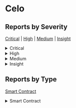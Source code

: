 # Celo

## Reports by Severity

[Critical](<README.md#critical>) | [High](<README.md#high>) | [Medium](<README.md#medium>) | [Insight](<README.md#insight>)
<details>

<summary>Critical</summary>

* [37251 - [SC - Critical] Fraudulent padding of governance voting power](./37251-sc-critical-fraudulent-padding-of-governance-voting-power.md)
* [37285 - [SC - Critical] Incorrect Delegation State After Slashing in LockedGold Contract](./37285-sc-critical-incorrect-delegation-state-after-slashing-in-lockedgold-contract.md)
* [37427 - [SC - Critical] Delegation is not updated on slash and unlock](./37427-sc-critical-delegation-is-not-updated-on-slash-and-unlock.md)

</details>

<details>

<summary>High</summary>

* [37391 - [SC - High] Early Reward Accrual Undermines Validator Group Performance Incentives](./37391-sc-high-early-reward-accrual-undermines-validator-group-performance-incentives.md)
* [37010 - [SC - High] Rollback of the incorrect state interferes with the progress of the epoch process, prevents the user from receiving rewards, blocks the launch of the associated contract function, etc](./37010-sc-high-rollback-of-the-incorrect-state-interferes-with-the-progress-of-the-epoch-process-prev.md)
* [37058 - [SC - High] Theft of remuneration through claims processing loops.](./37058-sc-high-theft-of-remuneration-through-claims-processing-loops..md)

</details>

<details>

<summary>Medium</summary>

* [37206 - [SC - Medium] Overflow due to lack of checks leading to incorrect price calculation](./37206-sc-medium-overflow-due-to-lack-of-checks-leading-to-incorrect-price-calculation.md)

</details>

<details>

<summary>Insight</summary>

* [37443 - [SC - Insight] Race Condition in KeyedBroadcaster Implementation](./37443-sc-insight-race-condition-in-keyedbroadcaster-implementation.md)

</details>

## Reports by Type

[Smart Contract](<README.md#smart-contract>)
<details>

<summary>Smart Contract</summary>

* [37251 - [SC - Critical] Fraudulent padding of governance voting power](./37251-sc-critical-fraudulent-padding-of-governance-voting-power.md)
* [37391 - [SC - High] Early Reward Accrual Undermines Validator Group Performance Incentives](./37391-sc-high-early-reward-accrual-undermines-validator-group-performance-incentives.md)
* [37010 - [SC - High] Rollback of the incorrect state interferes with the progress of the epoch process, prevents the user from receiving rewards, blocks the launch of the associated contract function, etc](./37010-sc-high-rollback-of-the-incorrect-state-interferes-with-the-progress-of-the-epoch-process-prev.md)
* [37285 - [SC - Critical] Incorrect Delegation State After Slashing in LockedGold Contract](./37285-sc-critical-incorrect-delegation-state-after-slashing-in-lockedgold-contract.md)
* [37058 - [SC - High] Theft of remuneration through claims processing loops.](./37058-sc-high-theft-of-remuneration-through-claims-processing-loops..md)
* [37443 - [SC - Insight] Race Condition in KeyedBroadcaster Implementation](./37443-sc-insight-race-condition-in-keyedbroadcaster-implementation.md)
* [37206 - [SC - Medium] Overflow due to lack of checks leading to incorrect price calculation](./37206-sc-medium-overflow-due-to-lack-of-checks-leading-to-incorrect-price-calculation.md)
* [37427 - [SC - Critical] Delegation is not updated on slash and unlock](./37427-sc-critical-delegation-is-not-updated-on-slash-and-unlock.md)

</details>
